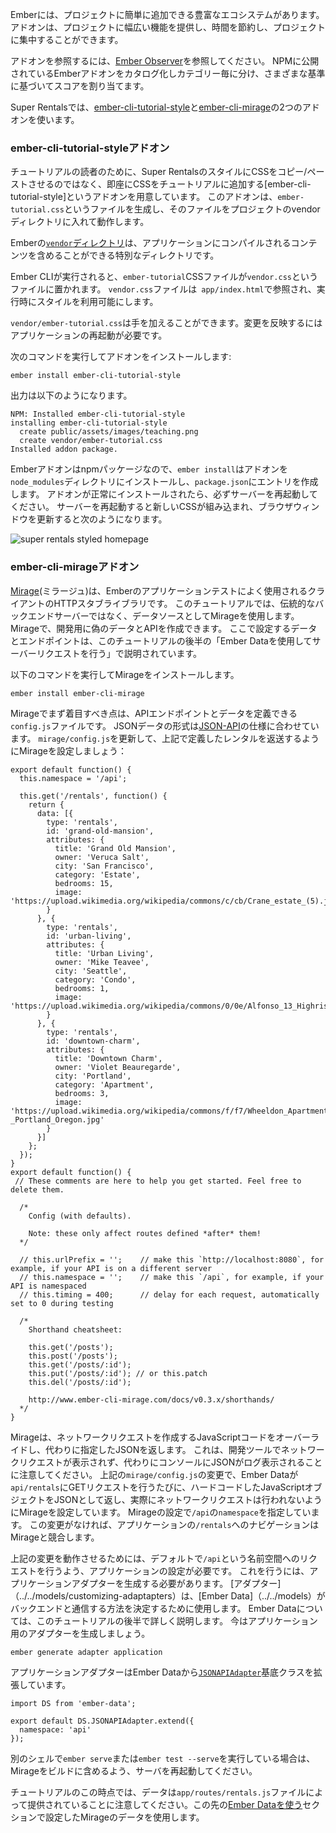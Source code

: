 <!--
Ember has a rich ecosystem of addons that can be easily added to projects.
Addons provide a wide range of functionality to projects, often saving time and letting you focus on your project.
-->

Emberには、プロジェクトに簡単に追加できる豊富なエコシステムがあります。
アドオンは、プロジェクトに幅広い機能を提供し、時間を節約し、プロジェクトに集中することができます。

<!--
To browse addons, visit the [Ember Observer](https://emberobserver.com/) website.  It catalogs and categorizes Ember addons that have been published to NPM and assigns them a score based on a variety of criteria.
-->

アドオンを参照するには、[Ember Observer](https://emberobserver.com/)を参照してください。 NPMに公開されているEmberアドオンをカタログ化しカテゴリー毎に分け、さまざまな基準に基づいてスコアを割り当てます。

<!--
For Super Rentals, we'll take advantage of two addons: [ember-cli-tutorial-style](https://github.com/toddjordan/ember-cli-tutorial-style) and [ember-cli-mirage](http://www.ember-cli-mirage.com/).
-->

Super Rentalsでは、[ember-cli-tutorial-style](https://github.com/toddjordan/ember-cli-tutorial-style)と[ember-cli-mirage](http://www.ember-cli-mirage.com/)の2つのアドオンを使います。

<!--
### ember-cli-tutorial-style
-->

### ember-cli-tutorial-styleアドオン

<!--
Instead of having you copy/paste in CSS to style Super Rentals, we've created an addon called [ember-cli-tutorial-style](https://github.com/ember-learn/ember-cli-tutorial-style) that instantly adds CSS to the tutorial.
The addon works by generating a file called `ember-tutorial.css` and putting that file in the super-rentals `vendor` directory.
-->

チュートリアルの読者のために、Super RentalsのスタイルにCSSをコピー/ペーストさせるのではなく、即座にCSSをチュートリアルに追加する[ember-cli-tutorial-style]というアドオンを用意しています。
このアドオンは、`ember-tutorial.css`というファイルを生成し、そのファイルをプロジェクトのvendorディレクトリに入れて動作します。

<!--
The [`vendor` directory](../../addons-and-dependencies/managing-dependencies/#toc_other-assets) in Ember is a special directory where you can include content that gets compiled into your application.
-->

Emberの[`vendor`ディレクトリ](../../addons-and-dependencies/managing-dependencies/#toc_other-assets)は、アプリケーションにコンパイルされるコンテンツを含めることができる特別なディレクトリです。

<!--
As Ember CLI runs, it takes the `ember-tutorial` CSS file and puts it in a file called `vendor.css`.
The `vendor.css` file is referenced in `app/index.html`, making the styles available at runtime.
-->

Ember CLIが実行されると、`ember-tutorial`CSSファイルが`vendor.css`というファイルに置かれます。
`vendor.css`ファイルは` app/index.html`で参照され、実行時にスタイルを利用可能にします。

<!--
We can make additional style tweaks to `vendor/ember-tutorial.css`, and the changes will take effect whenever we restart the app.
-->

`vendor/ember-tutorial.css`は手を加えることができます。変更を反映するにはアプリケーションの再起動が必要です。

<!--
Run the following command to install the addon:
-->

次のコマンドを実行してアドオンをインストールします:


```shell
ember install ember-cli-tutorial-style
```

<!--
Here is the output:
-->

出力は以下のようになります。

```shell
NPM: Installed ember-cli-tutorial-style
installing ember-cli-tutorial-style
  create public/assets/images/teaching.png
  create vendor/ember-tutorial.css
Installed addon package.
```

<!--
Since Ember addons are npm packages, `ember install` installs them in the `node_modules` directory, and makes an entry
in `package.json`. Be sure to restart your server after the addon has installed successfully. Restarting the server will
incorporate the new CSS and refreshing the browser window will give you this:
-->

Emberアドオンはnpmパッケージなので、`ember install`はアドオンを`node_modules`ディレクトリにインストールし、`package.json`にエントリを作成します。 アドオンが正常にインストールされたら、必ずサーバーを再起動してください。 サーバーを再起動すると新しいCSSが組み込まれ、ブラウザウィンドウを更新すると次のようになります。

![super rentals styled homepage](../../images/installing-addons/styled-super-rentals-basic.png)

<!--
### ember-cli-mirage
-->

### ember-cli-mirageアドオン

<!--
[Mirage](http://www.ember-cli-mirage.com/) is a client HTTP stubbing library often used for Ember application testing.
For the case of this tutorial, we'll use mirage as our source of data rather than a traditional backend server.
Mirage will allow us to create fake data to work with while developing our app and mimic an API.
The data and endpoints we setup here will come into play later in the tutorial, when we use Ember Data to make server requests.
-->

[Mirage](http://www.ember-cli-mirage.com/)(ミラージュ)は、Emberのアプリケーションテストによく使用されるクライアントのHTTPスタブライブラリです。
このチュートリアルでは、伝統的なバックエンドサーバーではなく、データソースとしてMirageを使用します。
Mirageで、開発用に偽のデータとAPIを作成できます。
ここで設定するデータとエンドポイントは、このチュートリアルの後半の「Ember Dataを使用してサーバーリクエストを行う」で説明されています。

<!--
Install the Mirage addon as follows:
-->

以下のコマンドを実行してMirageをインストールします。

```shell
ember install ember-cli-mirage
```

<!--
Our primary focus with mirage will be in the `config.js` file, which is where we can define our API endpoints and our data.
We will be following the [JSON-API specification](http://jsonapi.org/) which requires our data to be formatted a certain way.
Let's configure Mirage to send back our rentals that we had defined above by updating `mirage/config.js`:
-->

Mirageでまず着目すべき点は、APIエンドポイントとデータを定義できる`config.js`ファイルです。
JSONデータの形式は[JSON-API](http://jsonapi.org/)の仕様に合わせています。
`mirage/config.js`を更新して、上記で定義したレンタルを返送するようにMirageを設定しましょう：

```mirage/config.js{+1,+2,+3,+4,+5,+6,+7,+8,+9,+10,+11,+12,+13,+14,+15,+16,+17,+18,+19,+20,+21,+22,+23,+24,+25,+26,+27,+28,+29,+30,+31,+32,+33,+34,+35,+36,+37,+38,+39,+40,+41,+42,-43,-44,-45,-46,-47,-48,-49,-50,-51,-52,-53,-54,-55,-56,-57,-58,-59,-60,-61,-62,-63,-64,-65,-66,-67}
export default function() {
  this.namespace = '/api';

  this.get('/rentals', function() {
    return {
      data: [{
        type: 'rentals',
        id: 'grand-old-mansion',
        attributes: {
          title: 'Grand Old Mansion',
          owner: 'Veruca Salt',
          city: 'San Francisco',
          category: 'Estate',
          bedrooms: 15,
          image: 'https://upload.wikimedia.org/wikipedia/commons/c/cb/Crane_estate_(5).jpg'
        }
      }, {
        type: 'rentals',
        id: 'urban-living',
        attributes: {
          title: 'Urban Living',
          owner: 'Mike Teavee',
          city: 'Seattle',
          category: 'Condo',
          bedrooms: 1,
          image: 'https://upload.wikimedia.org/wikipedia/commons/0/0e/Alfonso_13_Highrise_Tegucigalpa.jpg'
        }
      }, {
        type: 'rentals',
        id: 'downtown-charm',
        attributes: {
          title: 'Downtown Charm',
          owner: 'Violet Beauregarde',
          city: 'Portland',
          category: 'Apartment',
          bedrooms: 3,
          image: 'https://upload.wikimedia.org/wikipedia/commons/f/f7/Wheeldon_Apartment_Building_-_Portland_Oregon.jpg'
        }
      }]
    };
  });
}
export default function() {
 // These comments are here to help you get started. Feel free to delete them.

  /*
    Config (with defaults).

    Note: these only affect routes defined *after* them!
  */

  // this.urlPrefix = '';    // make this `http://localhost:8080`, for example, if your API is on a different server
  // this.namespace = '';    // make this `/api`, for example, if your API is namespaced
  // this.timing = 400;      // delay for each request, automatically set to 0 during testing

  /*
    Shorthand cheatsheet:

    this.get('/posts');
    this.post('/posts');
    this.get('/posts/:id');
    this.put('/posts/:id'); // or this.patch
    this.del('/posts/:id');

    http://www.ember-cli-mirage.com/docs/v0.3.x/shorthands/
  */
}
```

<!--
Mirage works by overriding the JavaScript code that makes network requests and instead returns the JSON you specify.
We should note that this means you will not see any network requests in your development tools but will instead see the JSON logged in your console.
Our update to `mirage/config.js` configures Mirage so that whenever Ember Data makes a GET request to `/api/rentals`, Mirage will return this JavaScript object as JSON and no network request is actually made.
We also specified a `namespace` of `/api` in our mirage configuration.
Without this change, navigation to `/rentals` in our application would conflict with Mirage.
-->

Mirageは、ネットワークリクエストを作成するJavaScriptコードをオーバーライドし、代わりに指定したJSONを返します。
これは、開発ツールでネットワークリクエストが表示されず、代わりにコンソールにJSONがログ表示されることに注意してください。
上記の`mirage/config.js`の変更で、Ember Dataが`api/rentals`にGETリクエストを行うたびに、ハードコードしたJavaScriptオブジェクトをJSONとして返し、実際にネットワークリクエストは行われないようにMirageを設定しています。
Mirageの設定で`/api`の`namespace`を指定しています。
この変更がなければ、アプリケーションの`/rentals`へのナビゲーションはMirageと競合します。

<!--
In order for this to work, we need our application to default to making requests to the namespace of `/api`.
To do this, we want to generate an application adapter.
An [Adapter](../../models/customizing-adapters) is an object that [Ember Data](../../models) uses to determine how we communicate with our backend.
We will cover Ember Data in more detail later in this tutorial.
For now, let's generate an adapter for our application:
-->

上記の変更を動作させるためには、デフォルトで`/api`という名前空間へのリクエストを行うよう、アプリケーションの設定が必要です。
これを行うには、アプリケーションアダプターを生成する必要があります。
[アダプター]（../../models/customizing-adaptapters）は、[Ember Data]（../../models）がバックエンドと通信する方法を決定するために使用します。
Ember Dataについては、このチュートリアルの後半で詳しく説明します。
今はアプリケーション用のアダプターを生成しましょう。

```shell
ember generate adapter application
```

<!--
This adapter will extend the [`JSONAPIAdapter`](https://www.emberjs.com/api/ember-data/release/classes/DS.JSONAPIAdapter) base class from Ember Data:
-->

アプリケーションアダプターはEmber Dataから[`JSONAPIAdapter`](https://www.emberjs.com/api/ember-data/release/classes/DS.JSONAPIAdapter)基底クラスを拡張しています。

```app/adapters/application.js{+4}
import DS from 'ember-data';

export default DS.JSONAPIAdapter.extend({
  namespace: 'api'
});
```

<!--
If you were running `ember serve` or `ember test --serve` in another shell, restart each of those servers to include Mirage in your build.
-->

別のシェルで`ember serve`または`ember test --serve`を実行している場合は、Mirageをビルドに含めるよう、サーバを再起動してください。

<!--
Note that at this point of the tutorial, the data is still provided by the `app/routes/rentals.js` file. We will make use of the mirage data we set up here in the upcoming section called [Using Ember Data](../ember-data/).
-->

チュートリアルのこの時点では、データは`app/routes/rentals.js`ファイルによって提供されていることに注意してください。この先の[Ember Dataを使う](../ember-data/)セクションで設定したMirageのデータを使用します。
